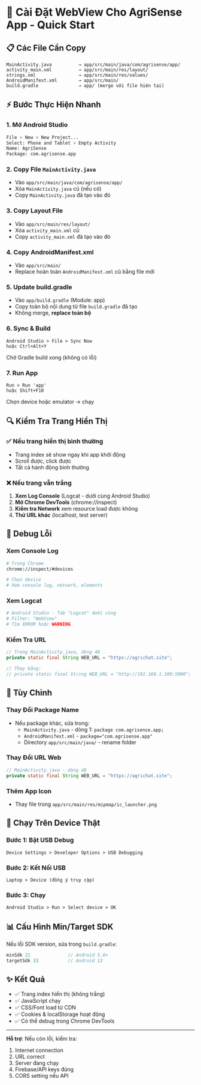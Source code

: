 # 📱 Cài Đặt WebView Cho AgriSense App - Quick Start

## 📋 Các File Cần Copy

```
MainActivity.java          → app/src/main/java/com/agrisense/app/
activity_main.xml          → app/src/main/res/layout/
strings.xml                → app/src/main/res/values/
AndroidManifest.xml        → app/src/main/
build.gradle               → app/ (merge với file hiện tại)
```

## ⚡ Bước Thực Hiện Nhanh

### 1. Mở Android Studio

```bash
File > New > New Project...
Select: Phone and Tablet > Empty Activity
Name: AgriSense
Package: com.agrisense.app
```

### 2. Copy File `MainActivity.java`

- Vào `app/src/main/java/com/agrisense/app/`
- Xóa `MainActivity.java` cũ (nếu có)
- Copy `MainActivity.java` đã tạo vào đó

### 3. Copy Layout File

- Vào `app/src/main/res/layout/`
- Xóa `activity_main.xml` cũ
- Copy `activity_main.xml` đã tạo vào đó

### 4. Copy AndroidManifest.xml

- Vào `app/src/main/`
- Replace hoàn toàn `AndroidManifest.xml` cũ bằng file mới

### 5. Update build.gradle

- Vào `app/build.gradle` (Module: app)
- Copy toàn bộ nội dung từ file `build.gradle` đã tạo
- Không merge, **replace toàn bộ**

### 6. Sync & Build

```
Android Studio > File > Sync Now
hoặc Ctrl+Alt+Y
```

Chờ Gradle build xong (không có lỗi)

### 7. Run App

```
Run > Run 'app'
hoặc Shift+F10
```

Chọn device hoặc emulator → chạy

## 🔍 Kiểm Tra Trang Hiển Thị

### ✅ Nếu trang hiển thị bình thường
- Trang index sẽ show ngay khi app khởi động
- Scroll được, click được
- Tất cả hành động bình thường

### ❌ Nếu trang vẫn trắng
1. **Xem Log Console** (Logcat - dưới cùng Android Studio)
2. **Mở Chrome DevTools** (chrome://inspect)
3. **Kiểm tra Network** xem resource load được không
4. **Thử URL khác** (localhost, test server)

## 📱 Debug Lỗi

### Xem Console Log

```bash
# Trong Chrome
chrome://inspect/#devices

# Chọn device
# Xem console log, network, elements
```

### Xem Logcat

```bash
# Android Studio - Tab "Logcat" dưới cùng
# Filter: "WebView"
# Tìm ERROR hoặc WARNING
```

### Kiểm Tra URL

```java
// Trong MainActivity.java, dòng 48
private static final String WEB_URL = "https://agrichat.site";

// Thay bằng:
// private static final String WEB_URL = "http://192.168.1.100:5000";
```

## 🎨 Tùy Chỉnh

### Thay Đổi Package Name

- Nếu package khác, sửa trong:
  - `MainActivity.java` - dòng 1: `package com.agrisense.app;`
  - `AndroidManifest.xml` - `package="com.agrisense.app"`
  - Directory `app/src/main/java/` - rename folder

### Thay Đổi URL Web

```java
// MainActivity.java - dòng 48
private static final String WEB_URL = "https://agrichat.site";
```

### Thêm App Icon

- Thay file trong `app/src/main/res/mipmap/ic_launcher.png`

## 🚀 Chạy Trên Device Thật

### Bước 1: Bật USB Debug

```
Device Settings > Developer Options > USB Debugging
```

### Bước 2: Kết Nối USB

```
Laptop > Device (đồng ý truy cập)
```

### Bước 3: Chạy

```
Android Studio > Run > Select device > OK
```

## 📊 Cấu Hình Min/Target SDK

Nếu lỗi SDK version, sửa trong `build.gradle`:

```gradle
minSdk 21              // Android 5.0+
targetSdk 33           // Android 13
```

## ✨ Kết Quả

- ✅ Trang index hiển thị (không trắng)
- ✅ JavaScript chạy
- ✅ CSS/Font load từ CDN
- ✅ Cookies & localStorage hoạt động
- ✅ Có thể debug trong Chrome DevTools

---

**Hỗ trợ**: Nếu còn lỗi, kiểm tra:
1. Internet connection
2. URL correct
3. Server đang chạy
4. Firebase/API keys đúng
5. CORS setting nếu API

